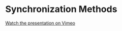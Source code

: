 # Synchronization Methods

[Watch the presentation on Vimeo](https://vimeo.com/458930003/7681f0915c)
